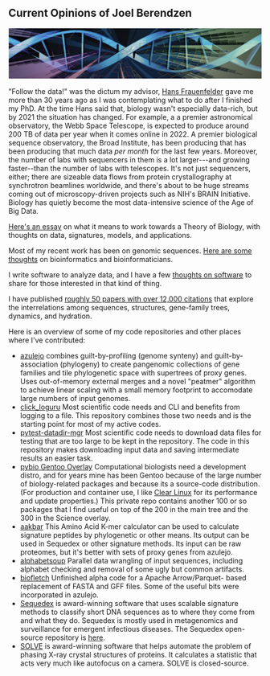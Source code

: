 ## Current Opinions of Joel Berendzen

![DNA/tree](dna+tree.png)

"Follow the data!" was the dictum my advisor, 
[Hans Frauenfelder](https://en.wikipedia.org/wiki/Hans_Frauenfelder)
gave me more than 30 years ago as I was contemplating what to do after I finished my PhD.
At the time Hans said that, biology wasn't especially data-rich, but by 2021 the situation
has changed.  For example, a a premier astronomical observatory, the Webb Space Telescope, 
is expected to produce around 200 TB of data per year when it comes online in 2022.  A 
premier biological sequence observatory, the Broad Institute, has been producing that has 
been producing that much data *per month* for the last few years. 
Moreover, the number of labs with sequencers in them is a lot larger---and growing faster--than
the number of labs with telescopes.  It's not just sequencers, either; there are sizeable
data flows from protein crystallography at synchrotron beamlines worldwide, and there's
about to be huge streams coming out of microscopy-driven projects such as NIH's BRAIN
Initiative.  Biology has quietly become the most data-intensive science of the Age of 
Big Data.

[Here's an essay](theory.md) on what it means to work towards a Theory of Biology, 
with thoughts on data, signatures, models, and applications.

Most of my recent work has been on genomic sequences.  [Here are some thoughts](bioinformatics.md)
on bioinformatics and bioinformaticians.

I write software to analyze data, and I have a few [thoughts on software](software.md)
to share for those interested in that kind of thing.

I have published 
[roughly 50 papers with over 12,000 citations](https::/bit.ly/JoelBerendzen) that
explore the interrelations among sequences, structures, gene-family trees, dynamics, and hydration.

Here is an overview of some of my code repositories and other places where I've contributed:

- [azulejo](https://github.com/joelb123/azulejo) combines guilt-by-profiling (genome synteny) 
  and guilt-by-association (phylogeny) to create pangenomic collections of gene families and
  tile phylogenetic space with supertrees of proxy genes.  Uses out-of-memory external merges
  and a novel "peatmer" algorithm to achieve linear scaling with a small memory footprint to 
  accomodate large numbers of input genomes.
- [click_loguru](https://github.com/joelb123/click_loguru) Most scientific code needs and CLI and
  benefits from logging to a file.  This repository combines those two needs and is the starting
  point for most of my active codes.
- [pytest-datadir-mgr](https://github.com/joelb123/pytest-datadir-mgr) Most scientific code needs
  to download data files for testing that are too large to be kept in the repository.  The code in 
  this repository makes downloading input data and saving intermediate results an easier task.
- [pybio Gentoo Overlay](https://github.com/joelb123/pybio) Computational biologists need a
  development distro, and for years mine has been Gentoo because of the large number of
  biology-related packages and because its a source-code distribution.  (For production and
  container use, I like [Clear Linux](https://clearlinux.org) for its performance and update
  properties.)  This private repo contains another 100 or so packages that I find useful on top of 
  the 200 in the main
  tree and the 300 in the Science overlay.
- [aakbar](https://github.com/joelb123/aakbar) This Amino Acid K-mer calculator can be used to 
  calculate signature peptides by phylogenetic or other means.  Its output can be used in Sequedex
  or other signature methods.  Its input can be raw proteomes, but it's better with sets of proxy
  genes from azulejo.
- [alphabetsoup](https://github.com/joelb123/alphabetsoup) Parallel data wrangling of input sequences,
  including alphabet checking and removal of some ugly but common artifacts.
- [biofletch](https://github.com/joelb123/biofletch) Unfinished alpha code for a Apache Arrow/Parquet-
  based replacement of FASTA and GFF files. Some of the useful bits were incorporated in azulejo. 
- [Sequedex](https://sequedex.lanl.gov) is award-winning software that uses scalable signature methods
  to classify short DNA sequences as to where they come from and what they do.  Sequedex is mostly used
  in metagenomics and surveillance for emergent infectious diseases. The Sequedex open-source repository
  is [here](https://github.com/lanl/sequedex-core).  
- [SOLVE](https://solve.lanl.gov) is award-winning software that helps automate the problem of phasing
  X-ray crystal structures of proteins.  It calculates a statistic that acts very much like autofocus 
  on a camera.  SOLVE is closed-source.

